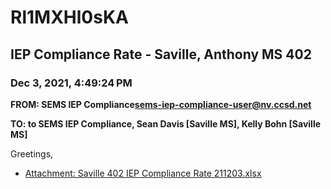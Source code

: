 # Rl1MXHl0sKA
## IEP Compliance Rate - Saville, Anthony MS 402
### Dec 3, 2021, 4:49:24 PM
**FROM: SEMS IEP Compliance<sems-iep-compliance-user@nv.ccsd.net>**

**TO: to SEMS IEP Compliance, Sean Davis [Saville MS], Kelly Bohn [Saville MS]**


Greetings,  





* [Attachment: Saville 402 IEP Compliance Rate 211203.xlsx](Rl1MXHl0sKA-attachment-1.xlsx)
